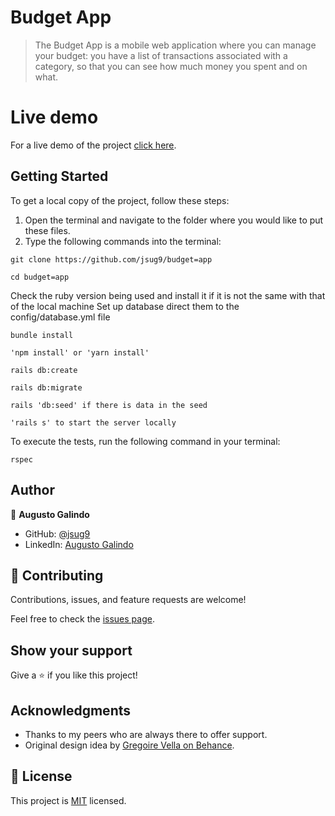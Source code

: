 # Budget App

> The Budget App is a mobile web application where you can manage your budget: you have a list of transactions associated with a category, so that you can see how much money you spent and on what.

# Live demo
For a live demo of the project [click here](https://sleepy-mesa-95389.herokuapp.com).

## Getting Started

To get a local copy of the project, follow these steps: 
1. Open the terminal and navigate to the folder where you would like to put these files.
2. Type the following commands into the terminal: 
 ```
 git clone https://github.com/jsug9/budget=app
 ```
 ```
 cd budget=app
 ```

Check the ruby version being used and install it if it is not the same with that of the local machine
Set up database direct them to the config/database.yml file
```
bundle install
```
```
'npm install' or 'yarn install'
```
```
rails db:create
```
```
rails db:migrate
```
```
rails 'db:seed' if there is data in the seed
```
```
'rails s' to start the server locally
```

To execute the tests, run the following command in your terminal:
```
rspec
```

## Author

👤 **Augusto Galindo**

- GitHub: [@jsug9](https://github.com/jsug9)
- LinkedIn: [Augusto Galindo](https://www.linkedin.com/in/augustogalindo/)

## 🤝 Contributing

Contributions, issues, and feature requests are welcome!

Feel free to check the [issues page](https://github.com/jsug9/budget=app/issues).

## Show your support

Give a ⭐️ if you like this project!

## Acknowledgments

- Thanks to my peers who are always there to offer support.
- Original design idea by [Gregoire Vella on Behance](https://www.behance.net/gregoirevella).

## 📝 License

This project is [MIT](./LICENSE) licensed.

